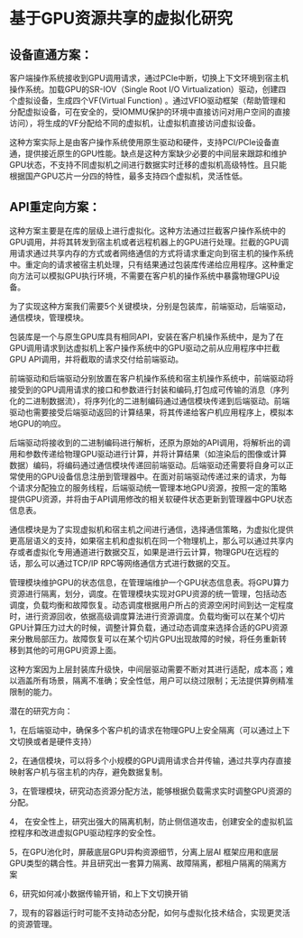 # 基于GPU资源共享的虚拟化研究

## 设备直通方案：

客户端操作系统接收到GPU调用请求，通过PCIe中断，切换上下文环境到宿主机操作系统。加载GPU的SR-IOV（Single Root I/O Virtualization）驱动，创建四个虚拟设备，生成四个VF(Virtual Function) 。通过VFIO驱动框架（帮助管理和分配虚拟设备，可在安全的，受IOMMU保护的环境中直接访问对用户空间的直接访问），将生成的VF分配给不同的虚拟机，让虚拟机直接访问虚拟设备。

这种方案实际上是由客户操作系统使用原生驱动和硬件，支持PCI/PCIe设备直通，提供接近原生的GPU性能。缺点是这种方案缺少必要的中间层来跟踪和维护GPU状态，不支持不同虚拟机之间进行数据实时迁移的虚拟机高级特性。且只能根据国产GPU芯片一分四的特性，最多支持四个虚拟机，灵活性低。





## API重定向方案：



这种方案主要是在库的层级上进行虚拟化。这种方法通过拦截客户操作系统中的GPU调用，并将其转发到宿主机或者远程机器上的GPU进行处理。拦截的GPU调用请求通过共享内存的方式或者网络通信的方式将请求重定向到宿主机的操作系统中。重定向的请求被宿主机处理，只有结果通过包装库传递给应用程序。这种重定向方法可以模拟GPU执行环境，不需要在客户机的操作系统中暴露物理GPU设备。

为了实现这种方案我们需要5个关键模块，分别是包装库，前端驱动，后端驱动，通信模块，管理模块。

包装库是一个与原生GPU库具有相同API，安装在客户机操作系统中，是为了在GPU调用请求到达虚拟机上客户操作系统中的GPU驱动之前从应用程序中拦截GPU API调用，并将截取的请求交付给前端驱动。

前端驱动和后端驱动分别放置在客户机操作系统和宿主机操作系统中，前端驱动将接受到的GPU调用请求的接口和参数进行封装和编码,打包成可传输的消息（序列化的二进制数据流），将序列化的二进制编码通过通信模块传递到后端驱动。前端驱动也需要接受后端驱动返回的计算结果，将其传递给客户机应用程序上，模拟本地GPU的响应。

后端驱动将接收到的二进制编码进行解析，还原为原始的API调用，将解析出的调用和参数传递给物理GPU驱动进行计算，并将计算结果（如渲染后的图像或计算数据）编码，将编码通过通信模块传递回前端驱动。后端驱动还需要将自身可以正常使用的GPU设备信息注册到管理器中。在面对前端驱动传递过来的请求，为每个请求分配独立的服务线程，后端驱动统一管理本地GPU资源，按照一定的策略提供GPU资源，并将由于API调用修改的相关软硬件状态更新到管理器中GPU状态信息表。

通信模块是为了实现虚拟机和宿主机之间进行通信，选择通信策略，为虚拟化提供更高层语义的支持，如果宿主机和虚拟机在同一个物理机上，那么可以通过共享内存或者虚拟化专用通道进行数据交互，如果是进行云计算，物理GPU在远程的话，那么可以通过TCP/IP  RPC等网络通信方式进行数据的交互。

管理模块维护GPU的状态信息，在管理端维护一个GPU状态信息表。将GPU算力资源进行隔离，划分，调度。在管理模块实现对GPU资源的统一管理，包括动态调度，负载均衡和故障恢复。动态调度根据用户所占的资源空闲时间到达一定程度时，进行资源回收，依据高级调度算法进行资源调度。负载均衡可以在某个切片GPU计算压力过大的时候，调整计算负载，通过动态调度来选择合适的GPU资源来分散局部压力。故障恢复可以在某个切片GPU出现故障的时候，将任务重新转移到其他的可用GPU资源上面。

这种方案因为上层封装库升级快，中间层驱动需要不断对其进行适配，成本高；难以涵盖所有场景，隔离不准确；安全性低，用户可以绕过限制；无法提供算例精准限制的能力。

潜在的研究方向：

1，在后端驱动中，确保多个客户机的请求在物理GPU上安全隔离（可以通过上下文切换或者是硬件支持）

2，在通信模块，可以将多个小规模的GPU调用请求合并传输，通过共享内存直接映射客户机与宿主机的内存，避免数据复制。

3，在管理模块，研究动态资源分配方法，能够根据负载需求实时调整GPU资源的分配。

4， 在安全性上，研究出强大的隔离机制，防止侧信道攻击，创建安全的虚拟机监控程序和改进虚拟GPU驱动程序的安全性。

5，在GPU池化时，屏蔽底层GPU异构资源细节，分离上层AI 框架应用和底层GPU类型的耦合性。并且研究出一套算力隔离、故障隔离，都租户隔离的隔离方案

6，研究如何减小数据传输开销，和上下文切换开销

7，现有的容器运行时可能不支持动态分配，如何与虚拟化技术结合，实现更灵活的资源管理。
